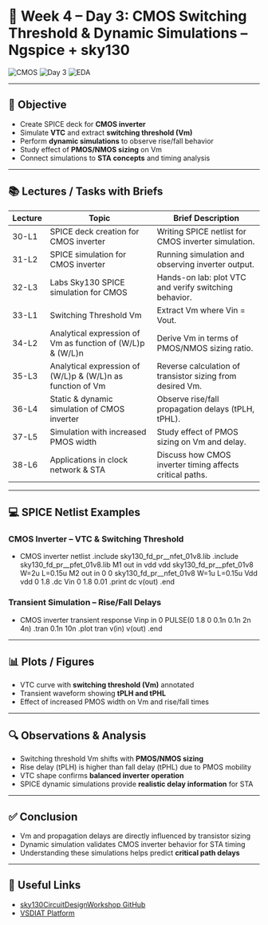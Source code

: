 # 🧪 Week 4 – Day 3: CMOS Switching Threshold & Dynamic Simulations – Ngspice + sky130

![CMOS](https://img.shields.io/badge/CMOS-Circuit%20Design-blue?style=for-the-badge)
![Day 3](https://img.shields.io/badge/Day-3-orange?style=for-the-badge)
![EDA](https://img.shields.io/badge/EDA-Ngspice%20Sky130-brightgreen?style=for-the-badge)

---

## 🎯 Objective
- Create SPICE deck for **CMOS inverter**  
- Simulate **VTC** and extract **switching threshold (Vm)**  
- Perform **dynamic simulations** to observe rise/fall behavior  
- Study effect of **PMOS/NMOS sizing** on Vm  
- Connect simulations to **STA concepts** and timing analysis  

---

## 📚 Lectures / Tasks with Briefs
| Lecture | Topic | Brief Description |
|---------|------|-----------------|
| 30-L1 | SPICE deck creation for CMOS inverter | Writing SPICE netlist for CMOS inverter simulation. |
| 31-L2 | SPICE simulation for CMOS inverter | Running simulation and observing inverter output. |
| 32-L3 | Labs Sky130 SPICE simulation for CMOS | Hands-on lab: plot VTC and verify switching behavior. |
| 33-L1 | Switching Threshold Vm | Extract Vm where Vin = Vout. |
| 34-L2 | Analytical expression of Vm as function of (W/L)p & (W/L)n | Derive Vm in terms of PMOS/NMOS sizing ratio. |
| 35-L3 | Analytical expression of (W/L)p & (W/L)n as function of Vm | Reverse calculation of transistor sizing from desired Vm. |
| 36-L4 | Static & dynamic simulation of CMOS inverter | Observe rise/fall propagation delays (tPLH, tPHL). |
| 37-L5 | Simulation with increased PMOS width | Study effect of PMOS sizing on Vm and delay. |
| 38-L6 | Applications in clock network & STA | Discuss how CMOS inverter timing affects critical paths. |

---

## 💻 SPICE Netlist Examples

### CMOS Inverter – VTC & Switching Threshold
* CMOS inverter netlist
.include sky130_fd_pr__nfet_01v8.lib
.include sky130_fd_pr__pfet_01v8.lib
M1 out in vdd vdd sky130_fd_pr__pfet_01v8 W=2u L=0.15u
M2 out in 0 0 sky130_fd_pr__nfet_01v8 W=1u L=0.15u
Vdd vdd 0 1.8
.dc Vin 0 1.8 0.01
.print dc v(out)
.end

### Transient Simulation – Rise/Fall Delays
* CMOS inverter transient response
Vinp in 0 PULSE(0 1.8 0 0.1n 0.1n 2n 4n)
.tran 0.1n 10n
.plot tran v(in) v(out)
.end

---

## 📊 Plots / Figures
- VTC curve with **switching threshold (Vm)** annotated  
- Transient waveform showing **tPLH and tPHL**  
- Effect of increased PMOS width on Vm and rise/fall times  

---

## 🔍 Observations & Analysis
- Switching threshold Vm shifts with **PMOS/NMOS sizing**  
- Rise delay (tPLH) is higher than fall delay (tPHL) due to PMOS mobility  
- VTC shape confirms **balanced inverter operation**  
- SPICE dynamic simulations provide **realistic delay information** for STA  

---

## ✅ Conclusion
- Vm and propagation delays are directly influenced by transistor sizing  
- Dynamic simulation validates CMOS inverter behavior for STA timing  
- Understanding these simulations helps predict **critical path delays**  

---

## 🔗 Useful Links
- [sky130CircuitDesignWorkshop GitHub](https://github.com/kunalg123/sky130CircuitDesignWorkshop/)  
- [VSDIAT Platform](https://vsdiat.org/)
